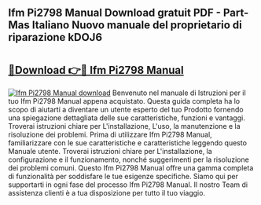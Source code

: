 ## Ifm Pi2798 Manual Download gratuit PDF - Part-Mas Italiano Nuovo manuale del proprietario di riparazione kDOJ6

# <h2><a href="http://dfbpry.blite.top/?on=Ifm+Pi2798+Manual">🔗Download 👉🔴 Ifm Pi2798 Manual</a></h2>

[![Ifm Pi2798 Manual download](https://i.imgur.com/lujVjoI.png)](http://dfbpry.blite.top/?on=Ifm+Pi2798+Manual)
Benvenuto nel manuale di Istruzioni per il tuo Ifm Pi2798 Manual appena acquistato. Questa guida completa ha lo scopo di aiutarti a diventare un utente esperto del tuo Prodotto fornendo una spiegazione dettagliata delle sue caratteristiche, funzioni e vantaggi. Troverai istruzioni chiare per L'installazione, L'uso, la manutenzione e la risoluzione dei problemi. Prima di utilizzare Ifm Pi2798 Manual, familiarizzare con le sue caratteristiche e caratteristiche leggendo questo Manuale utente. Troverai istruzioni chiare per L'installazione, la configurazione e il funzionamento, nonché suggerimenti per la risoluzione dei problemi comuni. Questo Ifm Pi2798 Manual offre una gamma completa di funzionalità per soddisfare le tue esigenze specifiche. Siamo qui per supportarti in ogni fase del processo Ifm Pi2798 Manual. Il nostro Team di assistenza clienti è a tua disposizione per tutto il tuo viaggio.
